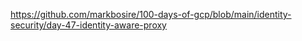 https://github.com/markbosire/100-days-of-gcp/blob/main/identity-security/day-47-identity-aware-proxy
